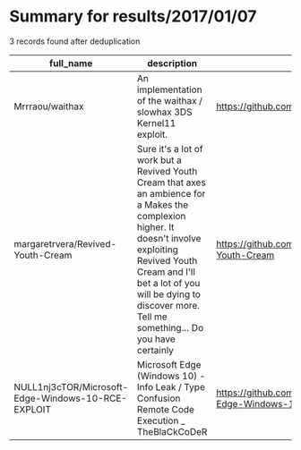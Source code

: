 
# Summary for results/2017/01/07
    
3 records found after deduplication

| full_name | description | html_url | matched_list | matched_count | pushed_at | size | stargazers_count | language | forks_count |
|----------------------------------------------------|-----------------------------------------------------------------------------------------------------------------------------------------------------------------------------------------------------------------------------------------------------------------|-----------------------------------------------------------------------|---------------------------------------------|-----------------|---------------------------|--------|--------------------|------------|---------------|
| Mrrraou/waithax | An implementation of the waithax / slowhax 3DS Kernel11 exploit. | https://github.com/Mrrraou/waithax | ['exploit'] | 1 | 2017-01-07 13:15:25+00:00 | 26 | 64 | C | 4 |
| margaretrvera/Revived-Youth-Cream | Sure it's a lot of work but a Revived Youth Cream that axes an ambience for a Makes the complexion higher. It doesn't involve exploiting Revived Youth Cream and I'll bet a lot of you will be dying to discover more. Tell me something… Do you have certainly | https://github.com/margaretrvera/Revived-Youth-Cream | ['exploit'] | 1 | 2017-01-07 07:25:33+00:00 | 0 | 0 | | 0 |
| NULL1nj3cTOR/Microsoft-Edge-Windows-10-RCE-EXPLOIT | Microsoft Edge (Windows 10) - Info Leak / Type Confusion Remote Code Execution _ TheBlaCkCoDeR | https://github.com/NULL1nj3cTOR/Microsoft-Edge-Windows-10-RCE-EXPLOIT | ['exploit', 'rce', 'remote code execution'] | 3 | 2017-01-07 01:34:52+00:00 | 21 | 8 | HTML | 12 |
